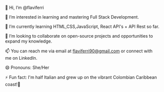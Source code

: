 👋 Hi, I’m @flaviferri

👀 I’m interested in learning and mastering Full Stack Development.

🌱 I’m currently learning HTML,CSS,JavaScript, React API's + API Rest so far.

💞️ I’m looking to collaborate on open-source projects and opportunities to expand my knowledge.

📫 You can reach me via email at flaviferri90@gmail.com or connect with me on LinkedIn.

😄 Pronouns: She/Her

⚡ Fun fact: I'm half Italian and grew up on the vibrant Colombian Caribbean coast!🌴
